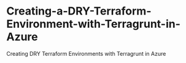 # Creating-a-DRY-Terraform-Environment-with-Terragrunt-in-Azure
Creating DRY Terraform Environments with Terragrunt in Azure
